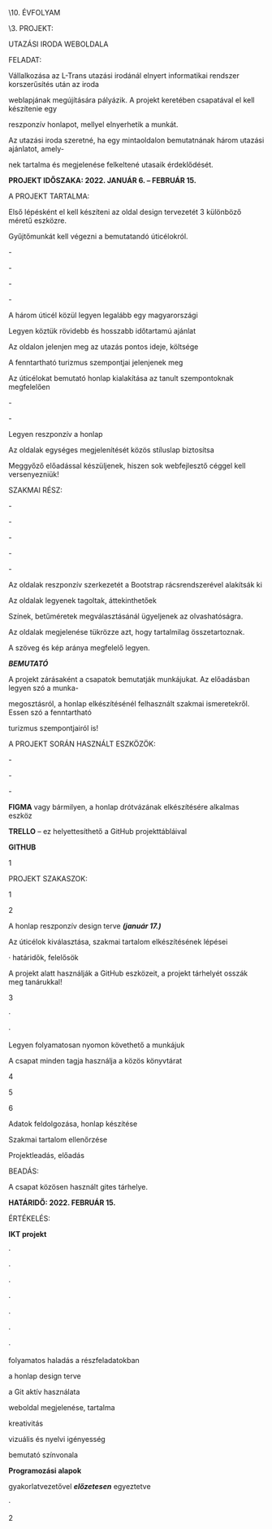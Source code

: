 ﻿

\10. ÉVFOLYAM

\3. PROJEKT:

UTAZÁSI IRODA WEBOLDALA

FELADAT:

Vállalkozása az L-Trans utazási irodánál elnyert informatikai rendszer korszerűsítés után az iroda

weblapjának megújítására pályázik. A projekt keretében csapatával el kell készítenie egy

reszponzív honlapot, mellyel elnyerhetik a munkát.

Az utazási iroda szeretné, ha egy mintaoldalon bemutatnának három utazási ajánlatot, amely-

nek tartalma és megjelenése felkeltené utasaik érdeklődését.

**PROJEKT IDŐSZAKA: 2022. JANUÁR 6. – FEBRUÁR 15.**

A PROJEKT TARTALMA:

Első lépésként el kell készíteni az oldal design tervezetét 3 különböző méretű eszközre.

Gyűjtőmunkát kell végezni a bemutatandó úticélokról.

\-

\-

\-

\-

A három úticél közül legyen legalább egy magyarországi

Legyen köztük rövidebb és hosszabb időtartamú ajánlat

Az oldalon jelenjen meg az utazás pontos ideje, költsége

A fenntartható turizmus szempontjai jelenjenek meg

Az úticélokat bemutató honlap kialakítása az tanult szempontoknak megfelelően

\-

\-

Legyen reszponzív a honlap

Az oldalak egységes megjelenítését közös stíluslap biztosítsa

Meggyőző előadással készüljenek, hiszen sok webfejlesztő céggel kell versenyezniük!

SZAKMAI RÉSZ:

\-

\-

\-

\-

\-

Az oldalak reszponzív szerkezetét a Bootstrap rácsrendszerével alakítsák ki

Az oldalak legyenek tagoltak, áttekinthetőek

Színek, betűméretek megválasztásánál ügyeljenek az olvashatóságra.

Az oldalak megjelenése tükrözze azt, hogy tartalmilag összetartoznak.

A szöveg és kép aránya megfelelő legyen.

***BEMUTATÓ***

A projekt zárásaként a csapatok bemutatják munkájukat. Az előadásban legyen szó a munka-

megosztásról, a honlap elkészítésénél felhasznált szakmai ismeretekről. Essen szó a fenntartható

turizmus szempontjairól is!

A PROJEKT SORÁN HASZNÁLT ESZKÖZÖK:

\-

\-

\-

**FIGMA** vagy bármilyen, a honlap drótvázának elkészítésére alkalmas eszköz

**TRELLO** – ez helyettesíthető a GitHub projekttábláival

**GITHUB**

1





PROJEKT SZAKASZOK:

1

2

A honlap reszponzív design terve ***(január 17.)***

Az úticélok kiválasztása, szakmai tartalom elkészítésének lépései

· határidők, felelősök

A projekt alatt használják a GitHub eszközeit, a projekt tárhelyét osszák meg tanárukkal!

3

·

·

Legyen folyamatosan nyomon követhető a munkájuk

A csapat minden tagja használja a közös könyvtárat

4

5

6

Adatok feldolgozása, honlap készítése

Szakmai tartalom ellenőrzése

Projektleadás, előadás

BEADÁS:

A csapat közösen használt gites tárhelye.

**HATÁRIDŐ: 2022. FEBRUÁR 15.**

ÉRTÉKELÉS:

**IKT projekt**

·

·

·

·

·

·

·

folyamatos haladás a részfeladatokban

a honlap design terve

a Git aktív használata

weboldal megjelenése, tartalma

kreativitás

vizuális és nyelvi igényesség

bemutató színvonala

**Programozási alapok**

gyakorlatvezetővel ***előzetesen*** egyeztetve

·

2

